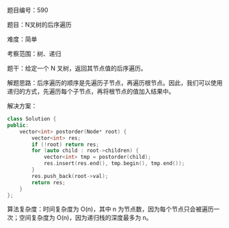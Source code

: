 题目编号：590

题目：N叉树的后序遍历

难度：简单

考察范围：树、递归

题干：给定一个 N 叉树，返回其节点值的后序遍历。

解题思路：后序遍历的顺序是先遍历子节点，再遍历根节点。因此，我们可以使用递归的方式，先遍历每个子节点，再将根节点的值加入结果中。

解决方案：

```cpp
class Solution {
public:
    vector<int> postorder(Node* root) {
        vector<int> res;
        if (!root) return res;
        for (auto child : root->children) {
            vector<int> tmp = postorder(child);
            res.insert(res.end(), tmp.begin(), tmp.end());
        }
        res.push_back(root->val);
        return res;
    }
};
```

算法复杂度：时间复杂度为 O(n)，其中 n 为节点数，因为每个节点只会被遍历一次；空间复杂度为 O(n)，因为递归栈的深度最多为 n。